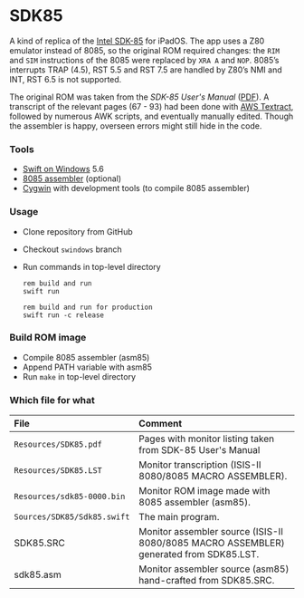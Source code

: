 # SDK85

A kind of replica of the [Intel SDK-85](https://en.wikipedia.org/wiki/Intel_System_Development_Kit#SDK-85) for iPadOS. The app uses a Z80 emulator instead of 8085, so the original ROM required changes: the `RIM` and `SIM` instructions of the 8085 were replaced by `XRA A` and `NOP`. 8085’s interrupts TRAP (4.5), RST 5.5 and RST 7.5 are handled by Z80’s NMI and INT, RST 6.5 is not supported.

The original ROM was taken from the *SDK-85 User's Manual* ([PDF](http://retro.hansotten.nl/uploads/sdk85/9800451B.pdf)). A transcript of the relevant pages (67 - 93) had been done with [AWS Textract](https://aws.amazon.com/textract/), followed by numerous AWK scripts, and eventually manually edited. Though the assembler is happy, overseen errors might still hide in the code.

### Tools
- [Swift on Windows](https://www.swift.org/blog/swift-on-windows/) 5.6
- [8085 assembler](https://github.com/TomNisbet/asm85) (optional)
- [Cygwin](https://www.cygwin.com/) with development tools (to compile 8085 assembler)

### Usage
- Clone repository from GitHub
- Checkout `swindows` branch
- Run commands in top-level directory

  ```
  rem build and run
  swift run

  rem build and run for production
  swift run -c release
  ```

### Build ROM image
- Compile 8085 assembler (asm85)
- Append PATH variable with asm85
- Run `make` in top-level directory

### Which file for what
|File|Comment|
|:---|:------|
|`Resources/SDK85.pdf`|Pages with monitor listing taken from SDK-85 User's Manual|
|`Resources/SDK85.LST`|Monitor transcription (ISIS-II 8080/8085 MACRO ASSEMBLER).|
|`Resources/sdk85-0000.bin`|Monitor ROM image made with 8085 assembler (asm85).|
|`Sources/SDK85/Sdk85.swift`|The main  program.|
|SDK85.SRC|Monitor assembler source (ISIS-II 8080/8085 MACRO ASSEMBLER) generated from SDK85.LST.|
|sdk85.asm|Monitor assembler source (asm85) hand-crafted from SDK85.SRC.|

